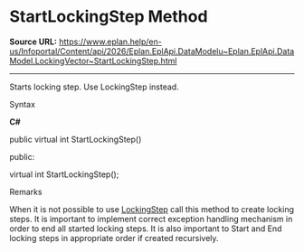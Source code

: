 # StartLockingStep Method

**Source URL:** https://www.eplan.help/en-us/Infoportal/Content/api/2026/Eplan.EplApi.DataModelu~Eplan.EplApi.DataModel.LockingVector~StartLockingStep.html

---

Starts locking step. Use LockingStep instead.

Syntax

**C#**



public virtual int StartLockingStep()

public:

virtual int StartLockingStep();


Remarks

When it is not possible to use [LockingStep](Eplan.EplApi.DataModelu~Eplan.EplApi.DataModel.LockingStep.html) call this method to create locking steps. It is important to implement correct exception handling mechanism in order to end all started locking steps. It is also important to Start and End locking steps in appropriate order if created recursively.
